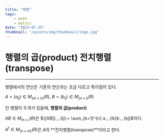 ```yaml
---
title: "행렬"
tags:
    - math
    - matics
date: "2023-07-25"
thumbnail: "/assets/img/thumbnail/logo.jpg"
---
```


# **행렬의 곱(product) 전치행렬(transpose)**
---
행렬에서의 연산은 기존의 연산과는 조금 다르고 특이점이 있다.

$A = (a_{ij}) \in M_{(m \times n)}(R)$, $B = (b_{ij}) \in M_{(n \times l)}(R)$

인 행렬이 두개가 있을때, **행렬의 곱(product)**

$AB \in M_{m \times l}(R)$은 ${[AB]} _ {ij}:= \sum_{k=1}^{n} a _ {ik}b _ {kj}$이다.

$A^t \in M_{(n \times m)}(R)$은 $A$의 **전치행렬(transpose)**이라고 한다.  
